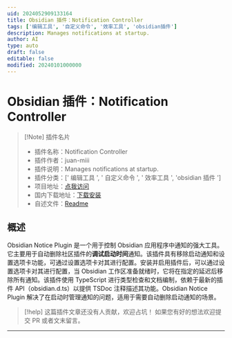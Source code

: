 ```yaml
---
uid: 2024052909133164
title: Obsidian 插件：Notification Controller
tags: ['编辑工具', '自定义命令', '效率工具', 'obsidian插件']
description: Manages notifications at startup.
author: AI
type: auto
draft: false
editable: false
modified: 20240101000000
---
```


# Obsidian 插件：Notification Controller

> [!Note] 插件名片
> - 插件名称：Notification Controller
> - 插件作者：juan-miii
> - 插件说明：Manages notifications at startup.
> - 插件分类：[' 编辑工具 ', ' 自定义命令 ', ' 效率工具 ', 'obsidian 插件 ']
> - 项目地址：[点我访问](https://github.com/juan-miii/obsidian-notice-plugin)
> - 国内下载地址：[下载安装](https://pkmer.cn/products/plugin/pluginMarket/?notice-controller)
> - 自述文件：[Readme](https://ghproxy.net/https://raw.githubusercontent.com/juan-miii/obsidian-notice-plugin/master/README.md)

## 概述

Obsidian Notice Plugin 是一个用于控制 Obsidian 应用程序中通知的强大工具。它主要用于自动删除社区插件的**调试启动时间**通知。该插件具有移除启动通知和设置选项卡功能，可通过设置选项卡对其进行配置。安装并启用插件后，可以通过设置选项卡对其进行配置，当 Obsidian 工作区准备就绪时，它将在指定的延迟后移除所有通知。该插件使用 TypeScript 进行类型检查和文档编制，依赖于最新的插件 API（obsidian.d.ts）以提供 TSDoc 注释描述其功能。Obsidian Notice Plugin 解决了在启动时管理通知的问题，适用于需要自动删除启动通知的场景。

> [!help]
> 这篇插件文章还没有人贡献，欢迎占坑！
> 如果您有好的想法欢迎提交 PR 或者文末留言。

---



